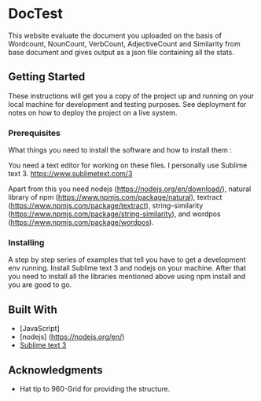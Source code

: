 # DocTest

This website evaluate the document you uploaded on the basis of Wordcount, NounCount, VerbCount, AdjectiveCount and Similarity from base document and gives output as a json file containing all the stats.

## Getting Started

These instructions will get you a copy of the project up and running on your local machine for development and testing purposes. See deployment for notes on how to deploy the project on a live system.

### Prerequisites

What things you need to install the software and how to install them :

You need a text editor for working on these files. I personally use Sublime text 3.
https://www.sublimetext.com/3

Apart from this you need nodejs (https://nodejs.org/en/download/), natural library of npm (https://www.npmjs.com/package/natural), textract (https://www.npmjs.com/package/textract), string-similarity (https://www.npmjs.com/package/string-similarity), and wordpos (https://www.npmjs.com/package/wordpos).

### Installing

A step by step series of examples that tell you have to get a development env running.
Install Sublime text 3 and nodejs on your machine. After that you need to install all the libraries mentioned above using npm install and you are good to go.

## Built With

* [JavaScript]
* [nodejs] (https://nodejs.org/en/)
* [Sublime text 3](https://www.sublimetext.com/3)

## Acknowledgments

* Hat tip to 960-Grid for providing the structure.
